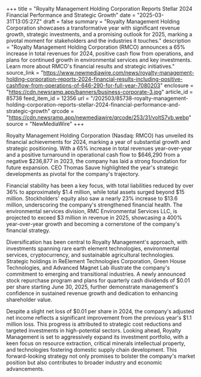 +++
title = "Royalty Management Holding Corporation Reports Stellar 2024 Financial Performance and Strategic Growth"
date = "2025-03-31T13:05:27Z"
draft = false
summary = "Royalty Management Holding Corporation showcases a transformative year with significant revenue growth, strategic investments, and a promising outlook for 2025, marking a pivotal moment for stakeholders and the industries it touches."
description = "Royalty Management Holding Corporation (RMCO) announces a 65% increase in total revenues for 2024, positive cash flow from operations, and plans for continued growth in environmental services and key investments. Learn more about RMCO's financial results and strategic initiatives."
source_link = "https://www.newmediawire.com/news/royalty-management-holding-corporation-reports-2024-financial-results-including-positive-cashflow-from-operations-of-646-290-for-full-year-7080203"
enclosure = "https://cdn.newsramp.app/banners/business-corporate-3.jpg"
article_id = 85738
feed_item_id = 12356
url = "/202503/85738-royalty-management-holding-corporation-reports-stellar-2024-financial-performance-and-strategic-growth"
qrcode = "https://cdn.newsramp.app/newmediawire/qrcode/253/31/voltS7vb.webp"
source = "NewMediaWire"
+++

<p>Royalty Management Holding Corporation (Nasdaq: RMCO) has unveiled its financial achievements for 2024, marking a year of substantial growth and strategic positioning. With a 65% increase in total revenues year-over-year and a positive turnaround in operational cash flow to $646,290 from a negative $236,877 in 2023, the company has laid a strong foundation for future expansion. CEO Thomas Sauve highlighted the year's strategic developments as pivotal for the company's trajectory.</p><p>Financial stability has been a key focus, with total liabilities reduced by over 36% to approximately $1.4 million, while total assets surged beyond $15 million. Stockholders' equity also saw a nearly 23% increase to $13.6 million, underscoring the company's strengthened financial health. The environmental services division, RMC Environmental Services LLC, is projected to exceed $3 million in revenue in 2025, showcasing a 400% year-over-year growth and becoming a cornerstone of the company's financial strategy.</p><p>Diversification has been central to Royalty Management's approach, with investments spanning rare earth element technologies, environmental services, cryptocurrency, and sustainable agricultural technologies. Strategic holdings in ReElement Technologies Corporation, Green House Technologies, and Advanced Magnet Lab illustrate the company's commitment to emerging and transitional industries. A newly announced stock repurchase program and plans for quarterly cash dividends of $0.01 per share starting June 30, 2025, further demonstrate management's confidence in sustained revenue growth and dedication to enhancing shareholder value.</p><p>Despite a slight net loss of $0.01 per share in 2024, the company's adjusted net income reflects a significant improvement from the previous year's $1.1 million loss. This progress is attributed to strategic cost reductions and targeted investments in high-potential sectors. Looking ahead, Royalty Management is set to aggressively expand its investment portfolio, with a keen focus on resource extraction, critical minerals intellectual property, and technologies fostering domestic supply chain development. This forward-looking strategy not only promises to bolster the company's market position but also contributes to broader industry and economic advancements.</p>